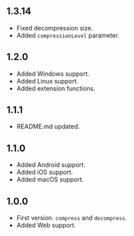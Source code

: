 ## 1.3.14

* Fixed decompression size.
* Added `compressionLevel` parameter.

## 1.2.0

* Added Windows support.
* Added Linux support.
* Added extension functions.

## 1.1.1

* README.md updated.

## 1.1.0

* Added Android support.
* Added iOS support.
* Added macOS support.

## 1.0.0

* First version. `compress` and `decompress`.
* Added Web support.
